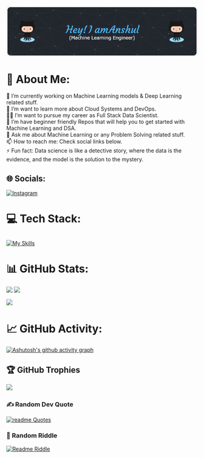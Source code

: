 ![Header](https://github.com/AnshulOP/AnshulOP/blob/main/Header.png)

# 💫 About Me:
🔭 I’m currently working on Machine Learning models & Deep Learning related stuff.<br>🌱 I’m want to learn more about Cloud Systems and DevOps.<br>🧑‍💻 I’m want to pursue my career as Full Stack Data Scientist.<br>🤝 I’m have beginner friendly Repos that will help you to get started with Machine Learning and DSA.<br>💬 Ask me about Machine Learning or any Problem Solving related stuff.<br>📫 How to reach me: Check social links below.<br>⚡ Fun fact: Data science is like a detective story, where the data is the evidence, and the model is the solution to the mystery.


## 🌐 Socials:
[![Instagram](https://img.shields.io/badge/Instagram-%23E4405F.svg?logo=Instagram&logoColor=white)](https://instagram.com/anshulx27) 

# 💻 Tech Stack:</p>
[![My Skills](https://skillicons.dev/icons?i=java,python,mysql,github,cpp,html,css,js,vscode)](https://skillicons.dev) </p>


# 📊 GitHub Stats:
![](https://github-readme-stats.vercel.app/api?username=AnshulOP&theme=react&hide_border=false&include_all_commits=false&count_private=false)
![](https://github-readme-streak-stats.herokuapp.com/?user=AnshulOP&theme=react&hide_border=false)<br/></p>
![](https://github-readme-stats.vercel.app/api/top-langs/?username=AnshulOP&theme=react&hide_border=false&include_all_commits=false&count_private=false&layout=compact)


# 📈 GitHub Activity:
[![Ashutosh's github activity graph](https://github-readme-activity-graph.cyclic.app/graph?username=AnshulOP&theme=react)](https://github.com/ashutosh00710/github-readme-activity-graph)

## 🏆 GitHub Trophies
![](https://github-profile-trophy.vercel.app/?username=AnshulOP&theme=nord&no-frame=false&no-bg=true&margin-w=4)

### ✍️ Random Dev Quote
[![readme Quotes](https://quotes-github-readme.vercel.app/api?type=horizontal&theme=nord)](https://github.com/piyushsuthar/github-readme-quotes)

### 🤔 Random Riddle
[![Readme Riddle](https://github-readme-riddle.vercel.app/api?type=horizontal&theme=nord)](https://github.com/CodeWhiteWeb/github-readme-riddle)
